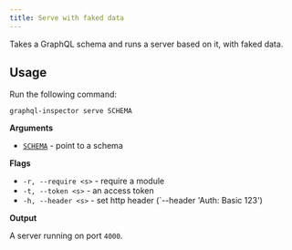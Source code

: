 ```yaml
---
title: Serve with faked data
---
```


Takes a GraphQL schema and runs a server based on it, with faked data.

## Usage

Run the following command:

    graphql-inspector serve SCHEMA

**Arguments**

- [`SCHEMA`](../api/schema.md) - point to a schema

**Flags**

- `-r, --require <s>` - require a module
- `-t, --token <s>` - an access token
- `-h, --header <s>` - set http header (`--header 'Auth: Basic 123')

**Output**

A server running on port `4000`.

